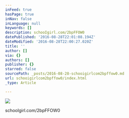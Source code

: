 ```yaml
---
inFeed: true
hasPage: true
inNav: false
inLanguage: null
keywords: []
description: schooIgirl.com/2bpFFOW0
datePublished: '2016-08-28T22:01:08.194Z'
dateModified: '2016-08-28T22:00:27.020Z'
title: ''
author: []
via: {}
authors: []
publisher: {}
starred: false
sourcePath: _posts/2016-08-28-schooigirlcom2bpffow0.md
url: schooigirlcom2bpffow0/index.html
_type: Article

---
```

![](https://the-grid-user-content.s3-us-west-2.amazonaws.com/71d9e020-f2fe-42f6-bee5-7509c73f90eb.jpg)

schooIgirl.com/2bpFFOW0
